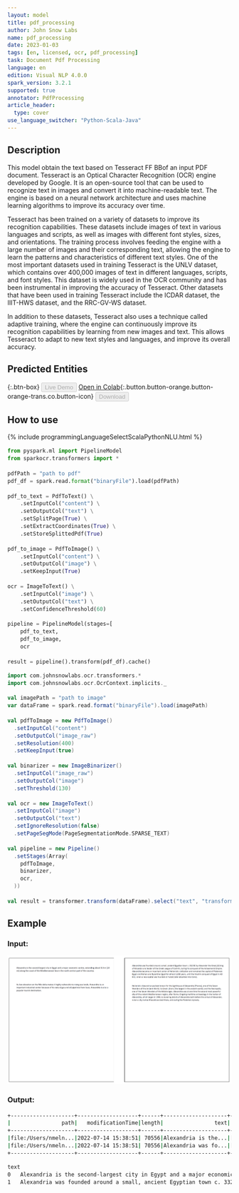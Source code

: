 ```yaml
---
layout: model
title: pdf_processing
author: John Snow Labs
name: pdf_processing
date: 2023-01-03
tags: [en, licensed, ocr, pdf_processing]
task: Document Pdf Processing
language: en
edition: Visual NLP 4.0.0
spark_version: 3.2.1
supported: true
annotator: PdfProcessing
article_header:
  type: cover
use_language_switcher: "Python-Scala-Java"
---
```


## Description

This model obtain the text based on Tesseract FF       BBof an input PDF document. Tesseract is an Optical Character Recognition (OCR) engine developed by Google. It is an open-source tool that can be used to recognize text in images and convert it into machine-readable text. The engine is based on a neural network architecture and uses machine learning algorithms to improve its accuracy over time.

Tesseract has been trained on a variety of datasets to improve its recognition capabilities. These datasets include images of text in various languages and scripts, as well as images with different font styles, sizes, and orientations. The training process involves feeding the engine with a large number of images and their corresponding text, allowing the engine to learn the patterns and characteristics of different text styles. One of the most important datasets used in training Tesseract is the UNLV dataset, which contains over 400,000 images of text in different languages, scripts, and font styles. This dataset is widely used in the OCR community and has been instrumental in improving the accuracy of Tesseract. Other datasets that have been used in training Tesseract include the ICDAR dataset, the IIIT-HWS dataset, and the RRC-GV-WS dataset.

In addition to these datasets, Tesseract also uses a technique called adaptive training, where the engine can continuously improve its recognition capabilities by learning from new images and text. This allows Tesseract to adapt to new text styles and languages, and improve its overall accuracy.


## Predicted Entities

{:.btn-box}
<button class="button button-orange" disabled>Live Demo</button>
[Open in Colab](https://github.com/JohnSnowLabs/spark-ocr-workshop/blob/master/tutorials/Certification_Trainings/2.1.Pdf_processing.ipynb){:.button.button-orange.button-orange-trans.co.button-icon}
<button class="button button-orange" disabled>Download</button>

## How to use

<div class="tabs-box" markdown="1">
{% include programmingLanguageSelectScalaPythonNLU.html %}

```python
from pyspark.ml import PipelineModel
from sparkocr.transformers import *

pdfPath = "path to pdf"
pdf_df = spark.read.format("binaryFile").load(pdfPath)

pdf_to_text = PdfToText() \
    .setInputCol("content") \
    .setOutputCol("text") \
    .setSplitPage(True) \
    .setExtractCoordinates(True) \
    .setStoreSplittedPdf(True)

pdf_to_image = PdfToImage() \
    .setInputCol("content") \
    .setOutputCol("image") \
    .setKeepInput(True)

ocr = ImageToText() \
    .setInputCol("image") \
    .setOutputCol("text") \
    .setConfidenceThreshold(60)

pipeline = PipelineModel(stages=[
    pdf_to_text,
    pdf_to_image,
    ocr

result = pipeline().transform(pdf_df).cache()
```
```scala
import com.johnsnowlabs.ocr.transformers.*
import com.johnsnowlabs.ocr.OcrContext.implicits._

val imagePath = "path to image"
var dataFrame = spark.read.format("binaryFile").load(imagePath)

val pdfToImage = new PdfToImage()
  .setInputCol("content")
  .setOutputCol("image_raw")
  .setResolution(400)
  .setKeepInput(true)
  
val binarizer = new ImageBinarizer()
  .setInputCol("image_raw")
  .setOutputCol("image")
  .setThreshold(130)
  
val ocr = new ImageToText()
  .setInputCol("image")
  .setOutputCol("text")
  .setIgnoreResolution(false)
  .setPageSegMode(PageSegmentationMode.SPARSE_TEXT)

val pipeline = new Pipeline()
  .setStages(Array(
    pdfToImage,
    binarizer,
    ocr,
  ))
  
val result = transformer.transform(dataFrame).select("text", "transformed_image").cache()
```
</div>

## Example

### Input:
![Screenshot](../../_examples_ocr/image7.png)

### Output:
```bash
+--------------------+-------------------+------+--------------------+--------------------+-----------------+------------------+--------------------+--------------------+-----------+-------+-----------+----------------+---------+
|                path|   modificationTime|length|                text|           positions| height_dimension|   width_dimension|             content|               image|total_pages|pagenum|documentnum|      confidence|exception|
+--------------------+-------------------+------+--------------------+--------------------+-----------------+------------------+--------------------+--------------------+-----------+-------+-----------+----------------+---------+
|file:/Users/nmeln...|2022-07-14 15:38:51| 70556|Alexandria is the...|[{[{A, 0, 72.024,...|            792.0|             612.0|[25 50 44 46 2D 3...|                null|       null|      0|          0|            null|     null|
|file:/Users/nmeln...|2022-07-14 15:38:51| 70556|Alexandria was fo...|[{[{A, 1, 72.024,...|            792.0|             612.0|[25 50 44 46 2D 3...|                null|       null|      0|          0|            null|     null|
+--------------------+-------------------+------+--------------------+--------------------+-----------------+------------------+--------------------+--------------------+-----------+-------+-----------+----------------+---------+
```
```bash
text
0	Alexandria is the second-largest city in Egypt and a major economic centre, extending about 32 km (20 mi) along the coast of the Mediterranean Sea in the north central part of the country. Its low elevation on the Nile delta makes it highly vulnerable to rising sea levels. Alexandria is an important industrial center because of its natural gas and oil pipelines from Suez. Alexandria is also a popular tourist destination.
1	Alexandria was founded around a small, ancient Egyptian town c. 332 BC by Alexander the Great,[4] king of Macedon and leader of the Greek League of Corinth, during his conquest of the Achaemenid Empire. Alexandria became an important center of Hellenistic civilization and remained the capital of Ptolemaic Egypt and Roman and Byzantine Egypt for almost 1,000 years, until the Muslim conquest of Egypt in AD 641, when a new capital was founded at Fustat (later absorbed into Cairo). Hellenistic Alexandria was best known for the Lighthouse of Alexandria (Pharos), one of the Seven Wonders of the Ancient World; its Great Library (the largest in the ancient world); and the Necropolis, one of the Seven Wonders of the Middle Ages. Alexandria was at one time the second most powerful city of the ancient Mediterranean region, after Rome. Ongoing maritime archaeology in the harbor of Alexandria, which began in 1994, is revealing details of Alexandria both before the arrival of Alexander, when a city named Rhacotis existed there, and during the Ptolemaic dynasty.
```
